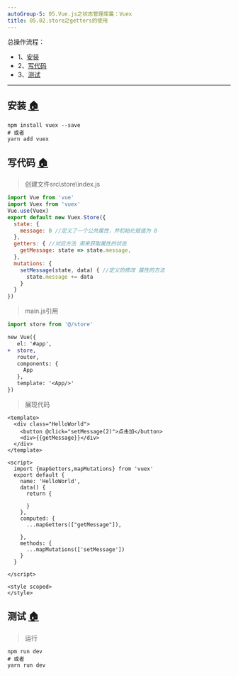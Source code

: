 ```yaml
---
autoGroup-5: 05.Vue.js之状态管理库篇：Vuex
title: 05.02.store之getters的使用
---
```


总操作流程：
- 1、[安装](#vue.js-01)
- 2、[写代码](#vue.js-02)
- 3、[测试](#vue.js-03)

***

## 安装 <a name="vue.js-01" href="#" >:house:</a>

```shell
npm install vuex --save
# 或者
yarn add vuex
```
## 写代码 <a name="vue.js-02" href="#" >:house:</a>

> 创建文件src\store\index.js

```js
import Vue from 'vue'
import Vuex from 'vuex'
Vue.use(Vuex)
export default new Vuex.Store({
  state: {
    message: 0 //定义了一个公共属性，并初始化赋值为 0 
  },
  getters: { //对应方法 用来获取属性的状态
    getMessage: state => state.message,
  },
  mutations: {
    setMessage(state, data) { //定义的修改 属性的方法
      state.message += data
    }
  }
})

```

> main.js引用

```js
import store from '@/store'
```

```diff
new Vue({
   el: '#app',
+  store,
   router,
   components: {
     App
   },
   template: '<App/>'
})
```

> 展现代码

```vue
<template>
  <div class="HelloWorld">
    <button @click="setMessage(2)">点击加</button>
    <div>{{getMessage}}</div>
  </div>
</template>

<script>
  import {mapGetters,mapMutations} from 'vuex'
  export default {
    name: 'HelloWorld',
    data() {
      return {

      }
    },
    computed: {
      ...mapGetters(["getMessage"]),
      
    },
    methods: {
      ...mapMutations(['setMessage'])
    }
  }

</script>

<style scoped>
</style>
```

## 测试 <a name="vue.js-03" href="#" >:house:</a>

> 运行

```shell
npm run dev
# 或者
yarn run dev
```